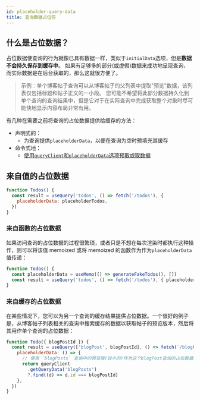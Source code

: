 ```yaml
---
id: placeholder-query-data
title: 查询数据占位符
---
```


## 什么是占位数据？

占位数据使查询的行为就像已具有数据一样，类似于`initialData`选项，但是**数据不会持久保存到缓存中**。
如果有足够多的部分(或虚假)数据来成功地呈现查询，而实际数据是在后台获取的，那么这就很方便了。

> 示例：单个博客帖子查询可以从博客帖子的父列表中提取"预览"数据，该列表仅包括标题和帖子正文的一小段。
> 您可能不希望将此部分数据持久化到单个查询的查询结果中，但是它对于在实际查询中完成获取整个对象时尽可能快地显示内容布局非常有用。

有几种在需要之前将查询的占位数据提供给缓存的方法：

- 声明式的：
  - 为查询提供`placeholderData`，以便在查询为空时预填充其缓存
- 命令式地：
  - [使用`queryClient`和`placeholderData`选项预取或取数据](./prefetching)

## 来自值的占位数据

```js
function Todos() {
  const result = useQuery('todos', () => fetch('/todos'), {
    placeholderData: placeholderTodos,
  })
}
```

### 来自函数的占位数据

如果访问查询的占位数据的过程很繁琐，或者只是不想在每次渲染时都执行这种操作，则可以将该值 memoized 或将 memoized 的函数作为作为`placeholderData`值传递：

```js
function Todos() {
  const placeholderData = useMemo(() => generateFakeTodos(), [])
  const result = useQuery('todos', () => fetch('/todos'), { placeholderData })
}
```

### 来自缓存的占位数据

在某些情况下，您可以为另一个查询的缓存结果提供占位数据。一个很好的例子是，从博客帖子列表相关的查询中搜索缓存的数据以获取帖子的预览版本，然后将其用作单个查询的占位数据：

```js
function Todo({ blogPostId }) {
  const result = useQuery(['blogPost', blogPostId], () => fetch(`/blogPosts/${blogPostId}`), {
    placeholderData: () => {
      // 使用 `blogPosts` 查询中的预览版(较小的)作为这个blogPost查询的占位数据
      return queryClient
        .getQueryData('blogPosts')
        ?.find((d) => d.id === blogPostId)
    },
  })
}
```
